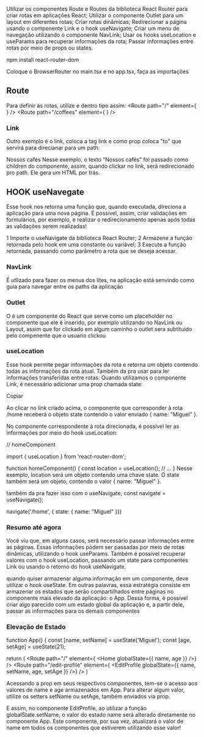 Utilizar os componentes Route e Routes da biblioteca React Router para criar rotas em aplicações React;
Utilizar o componente Outlet para um layout em diferentes rotas;
Criar rotas dinâmicas;
Redirecionar a página usando o componente Link e o hook useNavigate;
Criar um menu de navegação utilizando o componente NavLink;
Usar os hooks useLocation e useParams para recuperar informações da rota;
Passar informações entre rotas por meio de props ou states.

npm install react-router-dom

Coloque o BrowserRouter no main.tsx e no app.tsx, faça as importações

## Route
Para definir as rotas, utilize <Routes> e dentro <Route path='Caminho que voce quer dar para a rota' element={componente}>
tipo assim:
    <Routes>
      <Route path="/" element={ <Home /> } />
      <Route path="/coffees" element={ <CoffeeList /> } />
    </Routes>

### Link
Outro exemplo é o link, coloca a tag link e como prop coloca "to" que servirá para direcianar para um path:
<Link to="/coffees">
  Nossos cafés
</Link>
Nesse exemplo, o texto “Nossos cafés” foi passado como children do componente, assim, quando clickar no link, será redirecionado pro path. Ele gera um HTML <a> por trás.


## HOOK useNavegate
Esse hook nos retorna uma função que, quando executada, direciona a aplicação para uma nova página. É possível, assim, criar validações em formulários, por exemplo, e realizar o redirecionamento apenas após todas as validações serem realizadas!

1 Importe o useNavigate da biblioteca React Router;
2 Armazene a função retornada pelo hook em uma constante ou variável;
3 Execute a função retornada, passando como parâmetro a rota que se deseja acessar.

### NavLink
É utlizado para fazer os menus dos lites, na aplicação está senvindo como guia para navegar entre os paths da aplicação

### Outlet
O <Outlet /> é um componente do React que serve como um placeholder no componente que ele é inserido, por exemplo utilizando no NavLink ou Layout, assim que for clickado em algum caminho o outlet sera subtituido pelo compenente que o usuario clickou

### useLocation
Esse hook permite pegar informações da rota e retorna um objeto contendo todas as informações da rota atual.
Também da pra usar para ler informações transferidas entre rotas:
Quando utilizamos o componente Link, é necessário adicionar uma prop chamada state:

Copiar
<Link to="/home" state={{ name: "Miguel" }} />
Ao clicar no link criado acima, o componente que corresponder à rota /home receberá o objeto state contendo o valor enviado { name: "Miguel" }.

No componente correspondente à rota direcionada, é possível ler as informações por meio do hook useLocation:

// homeComponent

import { useLocation } from 'react-router-dom';

function homeComponent() {
  const location = useLocation();
  // ...
}
Nesse exemplo, location será um objeto contendo uma chave state. O state também será um objeto, contendo o valor { name: "Miguel" }.

também da pra fazer isso com o useNavigate,
const navigate = useNavigate();

navigate('/home', { state: { name: "Miguel" }})


### Resumo até agora
Você viu que, em alguns casos, será necessário passar informações entre as páginas. Essas informações podem ser passadas por meio de rotas dinâmicas, utilizando o hook useParams. Também é possível recuperar valores com o hook useLocation, passando um state para componentes Link ou usando o retorno do hook useNavigate.

quando quiser armazenar alguma informação em um componente, deve utilizar o hook useState. Em outras palavras, essa estratégia consiste em armazenar os estados que serão compartilhados entre páginas no componente mais elevado da aplicação: o App. Dessa forma, é possível criar algo parecido com um estado global da aplicação e, a partir dele, passar as informações para os demais componentes

### Elevação de Estado
function App() {
  const [name, setName] = useState('Miguel');
  const [age, setAge] = useState(21);

  return (
    <Routes>
      <Route path="/" element={ <Home globalState={{ name, age }} />} />
      <Route path="/edit-profile" element={ <EditProfile globalState={{ name, setName, age, setAge }} />} />
    </Routes>
  )

Acessando a prop em seus respectivos componentes, tem-se o acesso aos valores de name e age armazenados em App. Para alterar algum valor, utilize os setters setName ou setAge, também enviados via prop.

E assim, no componente EditProfile, ao utilizar a função globalState.setName, o valor do estado name será alterado diretamente no componente App. Este componente, por sua vez, atualizará o valor de name em todos os componentes que estiverem utilizando esse valor!
